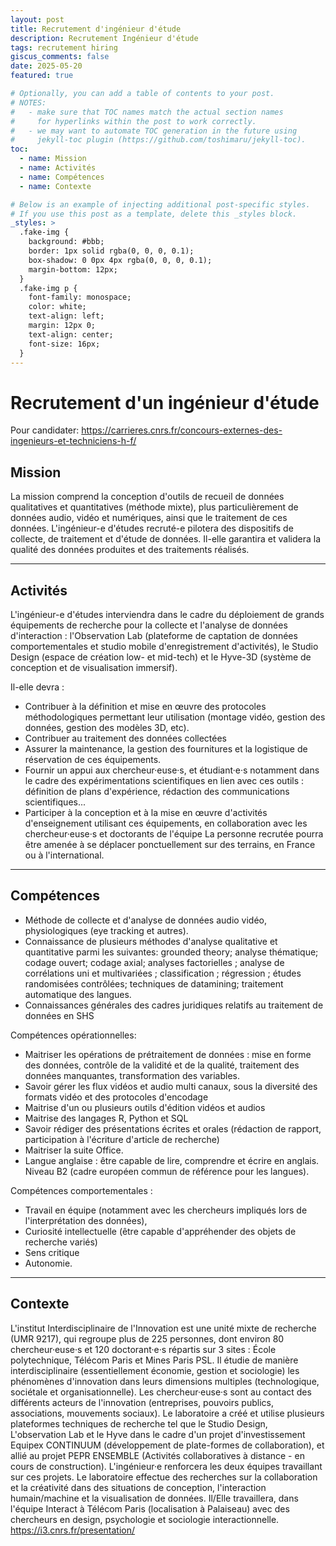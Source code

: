 ```yaml
---
layout: post
title: Recrutement d'ingénieur d'étude 
description: Recrutement Ingénieur d'étude
tags: recrutement hiring 
giscus_comments: false
date: 2025-05-20
featured: true

# Optionally, you can add a table of contents to your post.
# NOTES:
#   - make sure that TOC names match the actual section names
#     for hyperlinks within the post to work correctly.
#   - we may want to automate TOC generation in the future using
#     jekyll-toc plugin (https://github.com/toshimaru/jekyll-toc).
toc:
  - name: Mission
  - name: Activités
  - name: Compétences
  - name: Contexte

# Below is an example of injecting additional post-specific styles.
# If you use this post as a template, delete this _styles block.
_styles: >
  .fake-img {
    background: #bbb;
    border: 1px solid rgba(0, 0, 0, 0.1);
    box-shadow: 0 0px 4px rgba(0, 0, 0, 0.1);
    margin-bottom: 12px;
  }
  .fake-img p {
    font-family: monospace;
    color: white;
    text-align: left;
    margin: 12px 0;
    text-align: center;
    font-size: 16px;
  }
---
```


# Recrutement d'un ingénieur d'étude


Pour candidater: https://carrieres.cnrs.fr/concours-externes-des-ingenieurs-et-techniciens-h-f/

## Mission

La mission comprend la conception d'outils de recueil de données qualitatives et quantitatives (méthode mixte), plus particulièrement de données audio, vidéo et numériques, ainsi que le traitement de ces données. L'ingénieur-e d'études recruté-e pilotera des dispositifs de collecte, de traitement et d'étude de données.  Il-elle garantira et validera la qualité des données produites et des traitements réalisés.

---

## Activités

L'ingénieur-e d'études interviendra dans le cadre du déploiement de grands équipements de recherche pour la collecte et l'analyse de données d'interaction : l'Observation Lab (plateforme de captation de données comportementales et studio mobile d'enregistrement d'activités), le Studio Design (espace de création low- et mid-tech) et le Hyve-3D (système de conception et de visualisation immersif).
 
Il-elle devra :
- Contribuer à la définition et mise en œuvre des protocoles méthodologiques permettant leur utilisation (montage vidéo, gestion des données, gestion des modèles 3D, etc).
- Contribuer au traitement des données collectées
- Assurer la maintenance, la gestion des fournitures et la logistique de réservation de ces équipements.
- Fournir un appui aux chercheur·euse·s, et étudiant·e·s notamment dans le cadre des expérimentations scientifiques en lien avec ces outils : définition de plans d'expérience, rédaction des communications scientifiques...
- Participer à la conception et à la mise en œuvre d'activités d'enseignement utilisant ces équipements, en collaboration avec les chercheur·euse·s et doctorants de l'équipe 
La personne recrutée pourra être amenée à se déplacer ponctuellement sur des
terrains, en France ou à l'international.


---

## Compétences

- Méthode de collecte et d'analyse de données audio vidéo, physiologiques (eye tracking et autres).
- Connaissance de plusieurs méthodes d'analyse qualitative et quantitative parmi les suivantes: grounded theory; analyse thématique; codage ouvert; codage axial; analyses factorielles ; analyse de corrélations uni et multivariées ; classification ; régression ; études randomisées contrôlées; techniques de datamining; traitement automatique des langues.
- Connaissances générales des cadres juridiques relatifs au traitement de données en SHS

Compétences opérationnelles:
- Maitriser les opérations de prétraitement de données : mise en forme des données, contrôle de la validité et de la qualité, traitement des données manquantes, transformation des variables.
- Savoir gérer les flux vidéos et audio multi canaux, sous la diversité des formats vidéo et des protocoles d'encodage 
- Maitrise d'un ou plusieurs outils d'édition vidéos et audios
- Maitrise des langages R, Python et SQL
- Savoir rédiger des présentations écrites et orales (rédaction de rapport,
participation à l'écriture d'article de recherche)
- Maitriser la suite Office.
- Langue anglaise : être capable de lire, comprendre et écrire en anglais. Niveau
B2 (cadre européen commun de référence pour les langues).

Compétences comportementales :
- Travail en équipe (notamment avec les chercheurs impliqués lors de l'interprétation des données),
- Curiosité intellectuelle (être capable d'appréhender des objets de recherche
variés)
- Sens critique
- Autonomie.

---

## Contexte

L'institut Interdisciplinaire de l'Innovation est une unité mixte de recherche (UMR 9217), qui regroupe plus de 225 personnes, dont environ 80 chercheur·euse·s et 120 doctorant·e·s répartis sur 3 sites : École polytechnique, Télécom Paris et Mines Paris PSL. Il étudie de manière interdisciplinaire (essentiellement économie, gestion et sociologie) les phénomènes d'innovation dans leurs dimensions multiples (technologique, sociétale et organisationnelle). Les chercheur·euse·s sont au contact des différents acteurs de l'innovation (entreprises, pouvoirs publics, associations, mouvements sociaux).
Le laboratoire a créé et utilise plusieurs plateformes techniques de recherche tel que le Studio Design, L'observation Lab et le Hyve dans le cadre d'un projet d'investissement Equipex CONTINUUM (développement de plate-formes de collaboration), et allié au projet PEPR ENSEMBLE (Activités collaboratives à distance - en cours de construction). L'ingénieur·e renforcera les deux équipes travaillant sur ces projets.
Le laboratoire effectue des recherches sur la collaboration et la créativité dans des situations de conception, l'interaction humain/machine et la visualisation de données. Il/Elle travaillera, dans l'équipe Interact à Télécom Paris (localisation à Palaiseau) avec des chercheurs en design, psychologie et sociologie interactionnelle.
https://i3.cnrs.fr/presentation/
 
